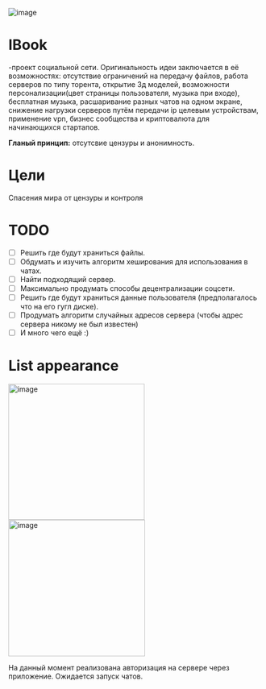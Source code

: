 ![image](https://user-images.githubusercontent.com/84613812/147426474-85751a47-9f96-41ce-b5c7-028277be2d97.png)

# IBook
-проект социальной сети. Оригинальность идеи заключается в её возможностях: отсутствие ограничений на передачу файлов, работа серверов по типу торента, открытие 3д моделей, возможности персонализации(цвет страницы пользователя, музыка при входе), бесплатная музыка, расшаривание разных чатов на одном экране, снижение нагрузки серверов путём передачи ip целевым устройствам, применение vpn, бизнес сообщества и криптовалюта для начинающихся стартапов.


**Гланый принцип:** отсутсвие цензуры и анонимность.

# Цели

Спасения мира от цензуры и контроля


# TODO

- [ ] Решить где будут храниться файлы.
- [ ] Обдумать и изучить алгоритм хеширования для использования в чатах.
- [ ] Найти подходящий сервер.
- [ ] Максимально продумать способы децентрализации соцсети.
- [ ] Решить где будут храниться данные пользователя (предполагалось что на его гугл диске).
- [ ] Продумать алгоритм случайных адресов сервера (чтобы адрес сервера никому не был известен)
- [ ] И много чего ещё :)

# List appearance

<img width="270" alt="image" src="https://user-images.githubusercontent.com/84613812/154726277-ba7b67cd-b5e9-47ed-b7e4-8449da393d4c.png">                                 <img width="271" alt="image" src="https://user-images.githubusercontent.com/84613812/154726335-95ac6f91-f077-4bba-ab3b-34d7e311a1a5.png">

На данный момент реализована авторизация на сервере через приложение.
Ожидается запуск чатов.
